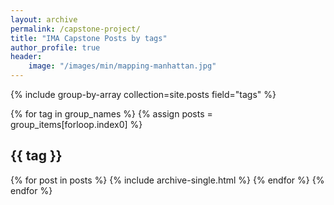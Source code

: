 ```yaml
---
layout: archive
permalink: /capstone-project/
title: "IMA Capstone Posts by tags"
author_profile: true
header:
    image: "/images/min/mapping-manhattan.jpg"
---
```


{% include group-by-array collection=site.posts field="tags" %}

{% for tag in group_names %}
  {% assign posts = group_items[forloop.index0] %}
  <h2 id="{{ tag | slugify }}" class="archive__subtitle">{{ tag }}</h2>
  {% for post in posts %}
    {% include archive-single.html %}
  {% endfor %}
{% endfor %}